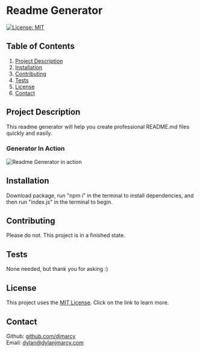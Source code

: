 # Readme Generator

[![License: MIT](https://img.shields.io/badge/License-MIT-yellow.svg)](https://opensource.org/licenses/MIT)

## Table of Contents

1. [Project Description](#project-description)
2. [Installation](#installation)
3. [Contributing](#contributing)
4. [Tests](#tests)
5. [License](#license)
6. [Contact](#contact)

## Project Description

This readme generator will help you create professional README.md files quickly and easily.

### Generator In Action

![Readme Generator in action](https://drive.google.com/file/d/1O-e1pyMjvqNH-E9OYYWfvwOmhwzC8-Eb/view)

## Installation

Download package, run "npm i" in the terminal to install dependencies, and then run "index.js" in the terminal to begin.

## Contributing

Please do not. This project is in a finished state.

## Tests

None needed, but thank you for asking :)

## License

This project uses the [MIT License](https://opensource.org/licenses/MIT). Click on the link to learn more.

## Contact

Github: [github.com/djmarcy](https://github.com/djmarcy)  
Email: [dylan@dylanjmarcy.com](mailto:dylan@dylanjmarcy.com)
